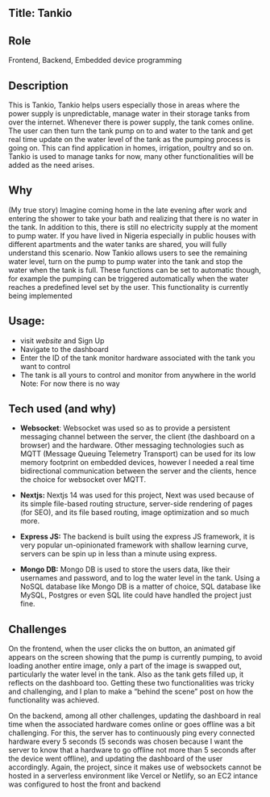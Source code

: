 ## Title: Tankio
## Role
Frontend, Backend, Embedded device programming
## Description
This is Tankio, Tankio helps users especially those in areas where the power supply is unpredictable, manage water in their storage tanks from over the internet. Whenever there is power supply, the tank comes online. The user can then turn the tank pump on to and water to the tank and get real time update on the water level of the tank as the pumping process is going on. This can find application in homes, irrigation, poultry and so on. Tankio is used to manage tanks for now, many other functionalities will be added as the need arises.
## Why
(My true story) Imagine coming home in the late evening after work and entering the shower to take your bath and realizing that there is no water in the tank. In addition to this, there is still no electricity supply at the moment to pump water. If you have lived in Nigeria especially in public houses with different apartments and the water tanks are shared, you will fully understand this scenario.
Now Tankio allows users to see the remaining water level, turn on the pump to pump water into the tank and stop the water when the tank is full.
These functions can be set to automatic though, for example the pumping can be triggered automatically when the water reaches a predefined level set by the user. This functionality is currently being implemented
## Usage: 
* visit *website* and Sign Up 
*	Navigate to the dashboard
*	Enter the ID of the tank monitor hardware associated with the tank you want to control
*	The tank is all yours to control and monitor from anywhere in the world
Note: For now there is no way 
## Tech used (and why)
* **Websocket**: Websocket was used so as to provide a persistent messaging channel between the server, the client (the dashboard on a browser) and the hardware. Other messaging technologies such as MQTT (Message Queuing Telemetry Transport) can be used for its low memory footprint on embedded devices, however I needed a real time bidirectional communication between the server and the clients, hence the choice for websocket over MQTT.

* **Nextjs:** Nextjs 14 was used for this project, Next was used because of its simple file-based routing structure, server-side rendering of pages (for SEO), and its file based routing, image optimization and so much more. 
* **Express JS:** The backend is built using the express JS framework, it is very popular un-opinionated framework with shallow learning curve, servers can be spin up in less than a minute using express.

* **Mongo DB:** Mongo DB is used to store the users data, like their usernames and password, and to log the water level in the tank. Using a NoSQL database like Mongo DB is a matter of choice, SQL database like MySQL, Postgres or even SQL lite could have handled the project just fine.

## Challenges
On the frontend, when the user clicks the on button, an animated gif appears on the screen showing that the pump is currently pumping, to avoid loading another entire image, only a part of the image is swapped out, particularly the water level in the tank. Also as the tank gets filled up, it reflects on the dashboard too. Getting these two functionalities was tricky and challenging, and I plan to make a “behind the scene” post on how the functionality was achieved.  

On the backend, among all other challenges, updating the dashboard in real time when the associated hardware comes online or goes offline was a bit challenging. For this, the server  has to continuously ping every connected hardware every 5 seconds (5 seconds was chosen because I want the server to know that a hardware to go offline not more than 5 seconds after the device went offline), and updating the dashboard of the user accordingly.
Again, the project, since it makes use of websockets cannot be hosted in a serverless environment like Vercel or Netlify, so an EC2 intance was configured to host the front and backend

